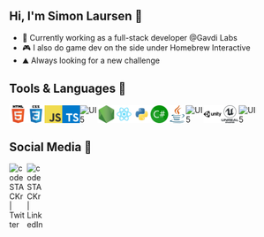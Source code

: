## Hi, I'm Simon Laursen 👋
- 🏢 Currently working as a full-stack developer @Gavdi Labs
- 🎮 I also do game dev on the side under Homebrew Interactive
- ⛰️ Always looking for a new challenge

## Tools & Languages 🧰
[<img align="left" alt="HTML5" width="32px" src="https://raw.githubusercontent.com/github/explore/80688e429a7d4ef2fca1e82350fe8e3517d3494d/topics/html/html.png" />][HTML]
[<img align="left" alt="CSS" width="32px" src="https://raw.githubusercontent.com/github/explore/80688e429a7d4ef2fca1e82350fe8e3517d3494d/topics/css/css.png" />][CSS]
[<img align="left" alt="JavaScript" width="32px" src="https://raw.githubusercontent.com/github/explore/80688e429a7d4ef2fca1e82350fe8e3517d3494d/topics/javascript/javascript.png" />][JavaScript]
[<img align="left" alt="TypeScript" width="32px" src="https://raw.githubusercontent.com/github/explore/80688e429a7d4ef2fca1e82350fe8e3517d3494d/topics/typescript/typescript.png" />][TypeScript]
[<img align="left" alt="UI5" width="32px" src="https://sap.github.io/ui5-webcomponents/assets/images/logo.png" />][UI5]
[<img align="left" alt="UI5" width="32px" src="https://raw.githubusercontent.com/github/explore/80688e429a7d4ef2fca1e82350fe8e3517d3494d/topics/nodejs/nodejs.png" />][NodeJS]
[<img align="left" alt="UI5" width="32px" src="https://raw.githubusercontent.com/github/explore/80688e429a7d4ef2fca1e82350fe8e3517d3494d/topics/react/react.png" />][React]
[<img align="left" alt="UI5" width="32px" src="https://raw.githubusercontent.com/github/explore/80688e429a7d4ef2fca1e82350fe8e3517d3494d/topics/python/python.png" />][Python]
[<img align="left" alt="UI5" width="32px" src="https://raw.githubusercontent.com/github/explore/80688e429a7d4ef2fca1e82350fe8e3517d3494d/topics/csharp/csharp.png" />][CSharp]
[<img align="left" alt="UI5" width="32px" src="https://raw.githubusercontent.com/github/explore/80688e429a7d4ef2fca1e82350fe8e3517d3494d/topics/java/java.png" />][Java]
[<img align="left" alt="UI5" width="32px" src="https://raw.githubusercontent.com/isocpp/logos/master/cpp_logo.png" />][CPlusPlus]
[<img align="left" alt="UI5" width="32px" src="https://raw.githubusercontent.com/github/explore/80688e429a7d4ef2fca1e82350fe8e3517d3494d/topics/unity/unity.png" />][Unity]
[<img align="left" alt="UI5" width="32px" src="https://raw.githubusercontent.com/github/explore/80688e429a7d4ef2fca1e82350fe8e3517d3494d/topics/unreal-engine/unreal-engine.png" />][Unreal]
[<img align="left" alt="UI5" width="32px" src="https://avatars0.githubusercontent.com/u/4772066?s=280&v=4" />][Monogame]

<br/><br/>

## Social Media 💬
[<img align="left" alt="codeSTACKr | Twitter" width="32px" src="https://cdn.jsdelivr.net/npm/simple-icons@v3/icons/twitter.svg"/>][twitter]
[<img align="left" alt="codeSTACKr | LinkedIn" width="32px" src="https://cdn.jsdelivr.net/npm/simple-icons@v3/icons/linkedin.svg"/>][linkedin]

[twitter]: https://twitter.com/simonvlaursen 
[linkedin]: https://www.linkedin.com/in/simon-vestergaard-laursen-7b98406a/
[HTML]: https://developer.mozilla.org/en-US/docs/Web/HTML
[CSS]: https://www.w3schools.com/css/css_intro.asp
[JavaScript]: https://developer.mozilla.org/en-US/docs/Web/JavaScript
[TypeScript]: https://www.typescriptlang.org/
[CSharp]: https://docs.microsoft.com/en-us/dotnet/csharp/
[Java]: https://www.java.com/en/
[CPlusPlus]: https://en.wikipedia.org/wiki/C%2B%2B
[NodeJS]: https://nodejs.org/en/
[UI5]: https://sapui5.hana.ondemand.com/ 
[Unity]: https://unity.com/
[Unreal]: https://www.unrealengine.com/en-US/
[MonoGame]: https://www.monogame.net/
[React]: https://reactjs.org/
[Python]: https://www.python.org/
